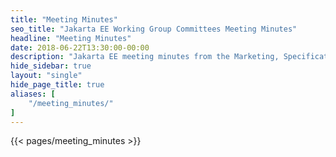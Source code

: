 ```yaml
---
title: "Meeting Minutes"
seo_title: "Jakarta EE Working Group Committees Meeting Minutes"
headline: "Meeting Minutes"
date: 2018-06-22T13:30:00-00:00
description: "Jakarta EE meeting minutes from the Marketing, Specification or Steering Committee."
hide_sidebar: true
layout: "single"
hide_page_title: true
aliases: [
    "/meeting_minutes/"
]
---
```


{{< pages/meeting_minutes >}}